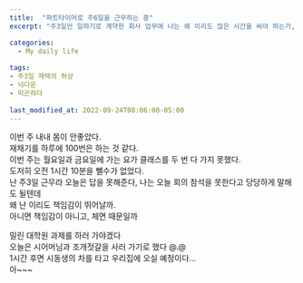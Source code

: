 ```yaml
---
title:  "파트타이머로 주6일을 근무하는 중"
excerpt: "주3일만 일하기로 계약한 회사 업무에 나는 왜 이리도 많은 시간을 써야 하는가, 재택이라서? "

categories:
  - My daily life
  
tags:
- 주3일 재택의 허상
- 넉다운
- 피곤하다
  
last_modified_at: 2022-09-24T08:06:00-05:00
---
```


이번 주 내내 몸이 안좋았다.  
재채기를 하루에 100번은 하는 것 같다.  
이번 주는 월요일과 금요일에 가는 요가 클래스를 두 번 다 가지 못했다.  
도저히 오전 1시간 10분을 뺄수가 없었다.   
난 주3일 근무라 오늘은 답을 못해준다, 나는 오늘 회의 참석을 못한다고 당당하게 말해도 될텐데  
왜 난 이리도 책임감이 뛰어날까.  
아니면 책임감이 아니고, 체면 때문일까  

밀린 대학원 과제를 하러 가야겠다  
오늘은 시어머님과 조개젓갈을 사러 가기로 했다 @.@   
1시간 후면 시동생의 차를 타고 우리집에 오실 예정이다...   
아~~~     